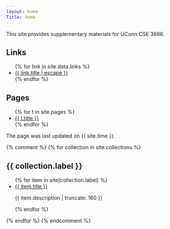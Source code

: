 ```yaml
---
layout: home
Title: home
---
```


This site provides supplementary materials for UConn CSE 3666.

## Links

<ul>
{% for link in site.data.links %}
  <li>
    <a href="{{ link.url }}">
      {{ link.title | escape }}
    </a>
  </li>
{% endfor %}
</ul>

## Pages

<ul>
{% for t in site.pages %}
<li> <a href="{{ t.url | prepend: site.baseurl }}">
        {{ t.title }}
</a>
</li>
{% endfor %}
</ul>

The page was last updated on {{ site.time }}.

{% comment %}
{% for collection in site.collections %}
  <h2>{{ collection.label }}</h2>
  <ul>
    {% for item in site[collection.label] %}
      	<li><a href="{{ item.url | prepend: site.baseurl }}">
		{{ item.title }}
	  </a>
        <p class="post-excerpt">{{ item.description | truncate: 160 }}</p>
	</li>
    {% endfor %}
  </ul>
{% endfor %}
{% endcomment %}
